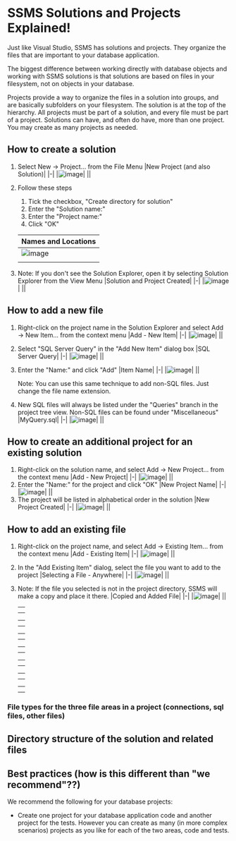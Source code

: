 # SSMS Solutions and Projects Explained!

Just like Visual Studio, SSMS has solutions and projects. They organize the files that are important to your database application.

The biggest difference between working directly with database objects and working with SSMS solutions is that solutions are based on files in your filesystem, not on objects in your database.

Projects provide a way to organize the files in a solution into groups, and are basically subfolders on your filesystem. The solution is at the top of the hierarchy. All projects must be part of a solution, and every file must be part of a project. Solutions can have, and often do have, more than one project. You may create as many projects as needed.

## How to create a solution
1. Select New → Project... from the File Menu
   |New Project (and also Solution)|
   |-|
   |![image](https://user-images.githubusercontent.com/298017/115097644-701e2080-9ef9-11eb-9d8b-4cb54045153a.png)|
   ||
1. Follow these steps
   1. Tick the checkbox, "Create directory for solution"
   1. Enter the "Solution name:"
   1. Enter the "Project name:"
   1. Click "OK"
   
   |Names and Locations|
   |-|
   |![image](https://user-images.githubusercontent.com/298017/115097676-a6f43680-9ef9-11eb-8e8b-86cc877b4aff.png)|
   ||
1. Note: If you don't see the Solution Explorer, open it by selecting Solution Explorer from the View Menu
   |Solution and Project Created|
   |-|
   |![image](https://user-images.githubusercontent.com/298017/115097732-f20e4980-9ef9-11eb-94da-4275176b48bc.png)|
   ||

## How to add a new file
1. Right-click on the project name in the Solution Explorer and select Add → New Item... from the context menu
   |Add - New Item|
   |-|
   |![image](https://user-images.githubusercontent.com/298017/115097750-0a7e6400-9efa-11eb-9fa9-3e329c7fe86a.png)|
   ||
1. Select "SQL Server Query" in the "Add New Item" dialog box
   |SQL Server Query|
   |-|
   |![image](https://user-images.githubusercontent.com/298017/115097770-2255e800-9efa-11eb-9310-011d3a220a26.png)|
   ||
1. Enter the "Name:" and click "Add"
   |Item Name|
   |-|
   |![image](https://user-images.githubusercontent.com/298017/115097791-3863a880-9efa-11eb-9588-a1dd1a6f613b.png)|
   ||
   
   Note: You can use this same technique to add non-SQL files. Just change the file name extension.
1. New SQL files will always be listed under the "Queries" branch in the project tree view. Non-SQL files can be found under "Miscellaneous"
   |MyQuery.sql|
   |-|
   |![image](https://user-images.githubusercontent.com/298017/115097802-44e80100-9efa-11eb-9907-e79b049c0cad.png)|
   ||

## How to create an additional project for an existing solution
1. Right-click on the solution name, and select Add → New Project... from the context menu
   |Add - New Project|
   |-|
   |![image](https://user-images.githubusercontent.com/298017/115097831-71038200-9efa-11eb-9277-054edb059deb.png)|
   ||
1. Enter the "Name:" for the project and click "OK"
   |New Project Name|
   |-|
   |![image](https://user-images.githubusercontent.com/298017/115097860-9bedd600-9efa-11eb-9ed3-0e950574340e.png)|
   ||
1. The project will be listed in alphabetical order in the solution
   |New Project Created|
   |-|
   |![image](https://user-images.githubusercontent.com/298017/115097877-b627b400-9efa-11eb-9b12-9cd6b346cff0.png)|
   ||

## How to add an existing file
1. Right-click on the project name, and select Add → Existing Item... from the context menu
   |Add - Existing Item|
   |-|
   |![image](https://user-images.githubusercontent.com/298017/115097888-c2ac0c80-9efa-11eb-9ba5-21b0c6f5f67b.png)|
   ||
1. In the "Add Existing Item" dialog, select the file you want to add to the project
   |Selecting a File - Anywhere|
   |-|
   |![image](https://user-images.githubusercontent.com/298017/115097915-f7b85f00-9efa-11eb-93ad-8adec116dd26.png)|
   ||
1. Note: If the file you selected is not in the project directory, SSMS will make a copy and place it there.
   |Copied and Added File|
   |-|
   |![image](https://user-images.githubusercontent.com/298017/115097946-2cc4b180-9efb-11eb-9782-50166ad27b4c.png)|
   ||

   ||
   |-|
   ||
   ||

   ||
   |-|
   ||
   ||

   ||
   |-|
   ||
   ||

   ||
   |-|
   ||
   ||

   ||
   |-|
   ||
   ||

   ||
   |-|
   ||
   ||

   ||
   |-|
   ||
   ||




### File types for the three file areas in a project (connections, sql files, other files)




## Directory structure of the solution and related files





## Best practices (how is this different than "we recommend"??)
We recommend the following for your database projects:

- Create one project for your database application code and another project for the tests. However you can create as many (in more complex scenarios) projects as you like for each of the two areas, code and tests.


